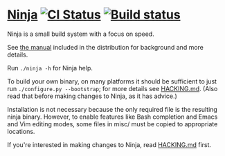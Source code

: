 # [Ninja](https://ninja-build.org/) [![CI Status](https://api.travis-ci.org/ndsol/subninja.svg?branch=master)](https://travis-ci.org/ndsol/subninja) [![Build status](https://ci.appveyor.com/api/projects/status/xkjxsyb0kjqblokx?svg=true)](https://ci.appveyor.com/project/ndsol/subninja/branch/master)

Ninja is a small build system with a focus on speed.

See [the manual](https://ninja-build.org/manual.html) included in the
distribution for background and more details.

Run `./ninja -h` for Ninja help.

To build your own binary, on many platforms it should be sufficient to
just run `./configure.py --bootstrap`; for more details see
[HACKING.md](HACKING.md). (Also read that before making changes to Ninja, as it
has advice.)

Installation is not necessary because the only required file is the
resulting ninja binary. However, to enable features like Bash
completion and Emacs and Vim editing modes, some files in misc/ must be
copied to appropriate locations.

If you're interested in making changes to Ninja, read [HACKING.md](HACKING.md)
first.
